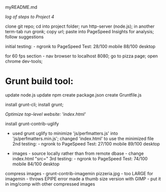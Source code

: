 myREADME.md

*log of steps to Project 4*

clone git repo; cd into project folder; run http-server (node.js); in another term-tab run gronk; copy url; paste into PageSpeed Insights for analysis; follow suggestions

initial testing: - ngronk to PageSpeed Test: 28/100 mobile 88/100 desktop

for 60 fps section - nav browser to localhost 8080; go to pizza page; open chrome dev-tools;

Grunt build tool:
================
update node.js
update npm
create package.json
create Gruntfile.js



install grunt-cli; install grunt;


*Optimize top-level website: 'index.html'*

install grunt-contrib-uglify

- used grunt uglify to minimize 'js/perfmatters.js' into 'js/perfmatters.min.js'; changed 'index.html' to use the minimized file
2nd testing: - ngronk to PageSpeed Test: 27/100 mobile 89/100 desktop

- images - source locally rather than from remote dbase - change index.html "src="
3rd testing: - ngronk to PageSpeed Test: 74/100 mobile 84/100 desktop

compress images - grunt-contrib-imagemin
 pizzeria.jpg - too LARGE for imagemin - throws EPIPE error
   made a thumb size version with GIMP - put it in img/comp with other compressed images


